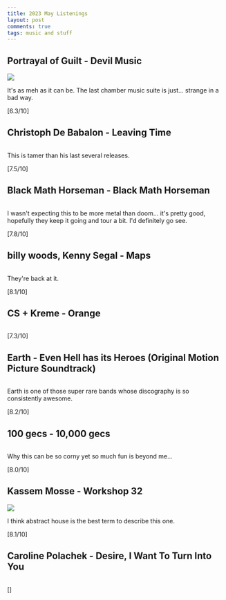 ```yaml
---
title: 2023 May Listenings
layout: post
comments: true
tags: music and stuff
---
```


## Portrayal of Guilt - Devil Music

  ![](https://f4.bcbits.com/img/a3830043412_16.jpg)

  It's as meh as it can be. The last chamber music suite is just... strange in a bad way.

  [6.3/10]

## Christoph De Babalon - Leaving Time

  ![]()

  This is tamer than his last several releases.

  [7.5/10]

## Black Math Horseman - Black Math Horseman

  ![]()

  I wasn't expecting this to be more metal than doom... it's pretty good, hopefully they keep it going and tour a bit. I'd definitely go see.

  [7.8/10]

## billy woods, Kenny Segal - Maps

  ![]()

  They're back at it.

  [8.1/10]

## CS + Kreme - Orange

  ![]()

  [7.3/10]

## Earth - Even Hell has its Heroes (Original Motion Picture Soundtrack)

  ![]()

  Earth is one of those super rare bands whose discography is so consistently awesome.

  [8.2/10]

## 100 gecs - 10,000 gecs

  ![]()

  Why this can be so corny yet so much fun is beyond me...

  [8.0/10]

## Kassem Mosse - Workshop 32

  ![](https://f4.bcbits.com/img/a2290018590_16.jpg)

  I think abstract house is the best term to describe this one.

  [8.1/10]

## Caroline Polachek - Desire, I Want To Turn Into You

  ![]()

  []

